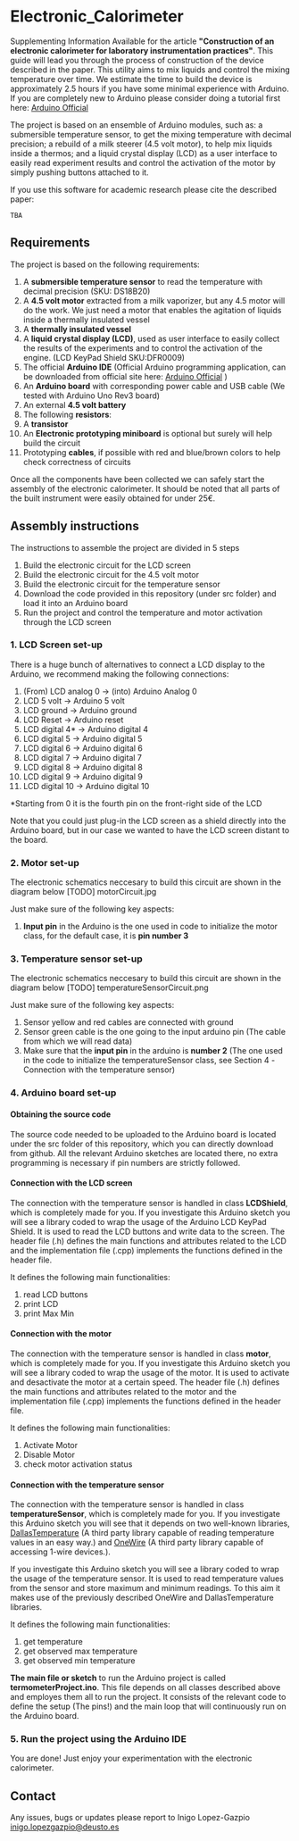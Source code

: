 # Electronic_Calorimeter
Supplementing Information Available for the article **"Construction of an electronic calorimeter for laboratory instrumentation practices"**.
This guide will lead you through the process of construction of the device described in the paper.
This utility aims to mix liquids and control the mixing temperature over time.
We estimate the time to build the device is approximately 2.5 hours if you have some minimal experience with Arduino.
If you are completely new to Arduino please consider doing a tutorial first here: [Arduino Official](https://www.arduino.cc/)

The project is based on an ensemble of Arduino modules, such as: a submersible temperature sensor, to get the mixing temperature with decimal precision; a rebuild of a milk steerer (4.5 volt motor), to help mix liquids inside a thermos; and a liquid crystal display (LCD) as a user interface to easily read experiment results and control the activation of the motor by simply pushing buttons attached to it.

If you use this software for academic research please cite the described paper:
```
TBA
```
## Requirements
The project is based on the following requirements:

1. A **submersible temperature sensor** to read the temperature with decimal precision (SKU: DS18B20)
2. A **4.5 volt motor** extracted from a milk vaporizer, but any 4.5 motor will do the work. We just need a motor that enables the agitation of liquids inside a thermally insulated vessel 
3. A **thermally insulated vessel**
4. A **liquid crystal display (LCD)**, used as user interface to easily collect the results of the experiments and to control the activation of the engine. (LCD KeyPad Shield SKU:DFR0009)
5. The official **Arduino IDE** (Official Arduino programming application, can be downloaded from official site here:  [Arduino Official](https://www.arduino.cc/) )
6. An **Arduino board** with corresponding power cable and USB cable (We tested with Arduino Uno Rev3 board)
7. An external **4.5 volt battery**
8. The following **resistors**:
9. A **transistor**
10. An **Electronic prototyping miniboard** is optional but surely will help build the circuit
11. Prototyping **cables**, if possible with red and blue/brown colors to help check correctness of circuits

Once all the components have been collected we can safely start the assembly of the electronic calorimeter.
It should be noted that all parts of the built instrument were easily obtained for under 25€.

## Assembly instructions
The instructions to assemble the project are divided in 5 steps

1. Build the electronic circuit for the LCD screen
2. Build the electronic circuit for the 4.5 volt motor
3. Build the electronic circuit for the temperature sensor
4. Download the code provided in this repository (under src folder) and load it into an Arduino board
5. Run the project and control the temperature and motor activation through the LCD screen

### 1. LCD Screen set-up
There is a huge bunch of alternatives to connect a LCD display to the Arduino, we recommend making the following connections:
1. (From) LCD analog 0 -> (into) Arduino Analog 0
2. LCD 5 volt     ->   Arduino 5 volt
3. LCD ground     ->   Arduino ground
4. LCD Reset      ->   Arduino reset
4. LCD digital 4* ->   Arduino digital 4 
5. LCD digital 5  ->   Arduino digital 5
6. LCD digital 6  ->   Arduino digital 6
7. LCD digital 7  ->   Arduino digital 7
8. LCD digital 8  ->   Arduino digital 8
8. LCD digital 9  ->   Arduino digital 9
9. LCD digital 10 ->   Arduino digital 10 

*Starting from 0 it is the fourth pin on the front-right side of the LCD

Note that you could just plug-in the LCD screen as a shield directly into the Arduino board, but in our case we wanted to have the LCD screen distant to the board.

### 2. Motor set-up
The electronic schematics neccesary to build this circuit are shown in the diagram below
[TODO]  motorCircuit.jpg

Just make sure of the following key aspects:
1. **Input pin** in the Arduino is the one used in code to initialize the motor class, for the default case, it is **pin number 3** 

### 3. Temperature sensor set-up
The electronic schematics neccesary to build this circuit are shown in the diagram below 
[TODO] temperatureSensorCircuit.png

Just make sure of the following key aspects:
1. Sensor yellow and red cables are connected with ground 
2. Sensor green cable is the one going to the input arduino pin (The cable from which we will read data)       
2. Make sure that the **input pin** in the arduino is **number 2** (The one used in the code to initialize the temperatureSensor class, see Section 4 -Connection with the temperature sensor)

### 4. Arduino board set-up

#### Obtaining the source code
The source code needed to be uploaded to the Arduino board is located under the src folder of this repository, which you can directly download from github. All the relevant Arduino sketches are located there, no extra programming is necessary if pin numbers are strictly followed.

#### Connection with the LCD screen
The connection with the temperature sensor is handled in class **LCDShield**, which is completely made for you.
If you investigate this Arduino sketch you will see a library coded to wrap the usage of the Arduino LCD KeyPad Shield.
It is used to read the LCD buttons and write data to the screen.
The header file (.h) defines the main functions and attributes related to the LCD and the implementation file (.cpp) implements the functions defined in the header file.

It defines the following main functionalities:
1. read LCD buttons
2. print LCD
3. print Max Min

#### Connection with the motor
The connection with the temperature sensor is handled in class **motor**, which is completely made for you.
If you investigate this Arduino sketch you will see a library coded to wrap the usage of the motor.
It is used to activate and desactivate the motor at a certain speed.
The header file (.h) defines the main functions and attributes related to the motor and the implementation file (.cpp) implements the functions defined in the header file.

It defines the following main functionalities:
1. Activate Motor
2. Disable Motor
3. check motor activation status

#### Connection with the temperature sensor
The connection with the temperature sensor is handled in class **temperatureSensor**, which is completely made for you.
If you investigate this Arduino sketch you will see that it depends on two well-known libraries, [DallasTemperature](https://milesburton.com/Dallas_Temperature_Control_Library) (A third party library capable of reading temperature values in an easy way.) and [OneWire](https://www.pjrc.com/teensy/td_libs_OneWire.html) (A third party library capable of accessing 1-wire devices.).

If you investigate this Arduino sketch you will see a library coded to wrap the usage of the temperature sensor.
It is used to read temperature values from the sensor and store maximum and minimum readings.
To this aim it makes use of the previously described OneWire and DallasTemperature libraries.

It defines the following main functionalities:
1. get temperature
2. get observed max temperature
3. get observed min temperature

**The main file or sketch** to run the Arduino project is called **termometerProject.ino**. 
This file depends on all classes described above and employes them all to run the project.
It consists of the relevant code to define the setup (The pins!) and the main loop that will continuously run on the Arduino board.

### 5. Run the project using the Arduino IDE
You are done! Just enjoy your experimentation with the electronic calorimeter.

## Contact
Any issues, bugs or updates please report to Inigo Lopez-Gazpio <inigo.lopezgazpio@deusto.es>
